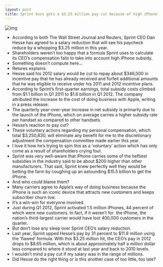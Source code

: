 ```yaml
---
layout: post
title: Sprint boss gets a $3.25 million pay cut because of high iPhone subsidy
---
```

![img](http://media.idownloadblog.com/wp-content/uploads/2012/05/Dan-Hesse-holds-iPhone-image-001.jpg)
* According to both The Wall Street Journal and Reuters, Sprint CEO Dan Hesse has agreed to a salary reduction that will see his paycheck reduce by a whopping $3.25 million in this year.
* Shareholders weren’t too happy that a formula Sprint uses to calculate its CEO’s compensation fails to take into account high iPhone subsidy.
* Something doesn’t compute here…
* Retures explains:
* Hesse said his 2012 salary would be cut to repay about $346,000 in incentive pay that he has already received and forfeit additional amounts that he was eligible to receive under his 2011 and 2012 incentive plans.
* According to Sprint’s first-quarter earnings, total subsidy costs climbed from $1.1 billion in Q1 2011 to $1.6 billion in Q1 2012. The company attributed the increase to the cost of doing business with Apple, writing in a press release:
* The quarterly year-over-year increase in net subsidy is primarily due to the launch of the iPhone, which on average carries a higher subsidy rate per handset as compared to other handsets.
* Hesse’s reaction to pay cut?
* These voluntary actions regarding my personal compensation, which total $3,250,830, will eliminate any benefit for me to the discretionary adjustment the compensation committee made earlier this year.
* I love it how he’s trying to spin this as a ‘voluntary’ action which has only come as a result of shareholders crying foul.
* Sprint was very well-aware that iPhone carries some of the heftiest subsidies in the industry said to be about $200 higher than other manufacturers. That said, Sprint knew perfectly well they would be betting the farm by coughing up an astounding $15.5 billion to get the iPhone.
* And who could blame them?
* Many carriers agree to Apple’s way of doing business because the iPhone is such an iconic device that attracts new customers and keeps subscriber churn low.
* It’s a win-win for everyone involved.
* Just during Q1 2012, Sprint activated 1.5 million iPhones, 44 percent of which were new customers. In fact, if it weren’t for  the iPhone, the nation’s third-largest carrier would have lost 400,000 customers in the quarter.
* But don’t lose any sleep over Sprint CEO’s salary reduction.
* Last year, Sprint upped Hesse’s pay by 31 percent to $11.9 million using the ‘flawed’ formula. With this $3.25 million hit, the CEO’s pay in 2012 drops to $8.65 million, which is about approximately half a million dollar less compared to where it stood at last year and back to 2010 levels.
* I wouldn’t mind a pay cut if my salary was in the range of millions.
* Did Hesse do the right thing or is this another case of too little, too late?

